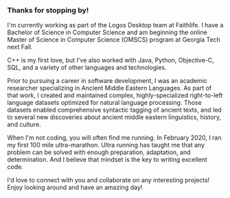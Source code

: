 ### Thanks for stopping by!

I'm currently working as part of the Logos Desktop team at Faithlife. I have a Bachelor of Science in Computer Science and am beginning the online Master of Science in Computer Science (OMSCS) program at Georgia Tech next Fall. 

C++ is my first love, but I've also worked with Java, Python, Objective-C, SQL, and a variety of other languages and technologies. 

Prior to pursuing a career in software development, I was an academic researcher specializing in Ancient Middle Eastern Languages. As part of that work, I created and maintained complex, highly-specialized right-to-left language datasets optimized for natural language processing. Those datasets enabled comprehensive syntactic tagging of ancient texts, and led to several new discoveries about ancient middle eastern linguistics, history, and culture.

When I'm not coding, you will often find me running. In February 2020, I ran my first 100 mile ultra-marathon. Ultra running has taught me that any problem can be solved with enough preparation, adaptation, and determination. And I believe that mindset is the key to writing excellent code.

I'd love to connect with you and collaborate on any interesting projects! Enjoy looking around and have an amazing day!
